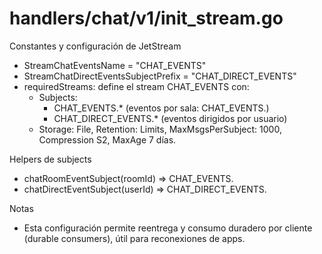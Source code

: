 # handlers/chat/v1/init_stream.go

Constantes y configuración de JetStream
- StreamChatEventsName = "CHAT_EVENTS"
- StreamChatDirectEventsSubjectPrefix = "CHAT_DIRECT_EVENTS"
- requiredStreams: define el stream CHAT_EVENTS con:
  - Subjects:
    - CHAT_EVENTS.* (eventos por sala: CHAT_EVENTS.<roomId>)
    - CHAT_DIRECT_EVENTS.* (eventos dirigidos por usuario)
  - Storage: File, Retention: Limits, MaxMsgsPerSubject: 1000, Compression S2, MaxAge 7 días.

Helpers de subjects
- chatRoomEventSubject(roomId) => CHAT_EVENTS.<roomId>
- chatDirectEventSubject(userId) => CHAT_DIRECT_EVENTS.<userId>

Notas
- Esta configuración permite reentrega y consumo duradero por cliente (durable consumers), útil para reconexiones de apps.